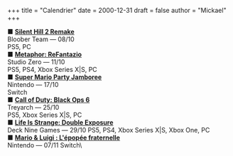 +++
title = "Calendrier"
date = 2000-12-31
draft = false
author = "Mickael"
+++

■ **[Silent Hill 2 Remake](https://www.blooberteam.com/silent-hill-2)**\
Bloober Team — 08/10\
PS5, PC\
■ **[Metaphor: ReFantazio](https://metaphor.atlus.com/)**\
Studio Zero — 11/10\
PS5, PS4, Xbox Series X|S, PC\
■ **[Super Mario Party Jamboree](https://www.nintendo.com/fr-fr/Jeux/Jeux-Nintendo-Switch/Super-Mario-Party-Jamboree-2591147.html)**\
Nintendo — 17/10\
Switch\
■ **[Call of Duty: Black Ops 6](https://www.callofduty.com/fr/playnow/blackops6)**\
Treyarch — 25/10\
PS5, Xbox Series X|S, PC\
■ **[Life Is Strange: Double Exposure](https://lifeisstrange.square-enix-games.com/fr/games/life-is-strange-double-exposure)**\
Deck Nine Games — 29/10
PS5, PS4, Xbox Series X|S, Xbox One, PC\
■ **[Mario & Luigi : L'épopée fraternelle](https://www.nintendo.com/fr-fr/Jeux/Jeux-Nintendo-Switch/Mario-Luigi-L-epopee-fraternelle-2590264.html)**\
Nintendo — 07/11
Switch\
